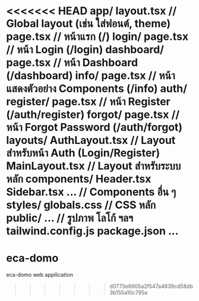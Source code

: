 <<<<<<< HEAD
app/
  layout.tsx           // Global layout (เช่น ใส่ฟอนต์, theme)
  page.tsx             // หน้าแรก (/)
  login/
    page.tsx           // หน้า Login (/login)
  dashboard/
    page.tsx           // หน้า Dashboard (/dashboard)
  info/
    page.tsx           // หน้าแสดงตัวอย่าง Components (/info)
  auth/
    register/
      page.tsx         // หน้า Register (/auth/register)
    forgot/
      page.tsx         // หน้า Forgot Password (/auth/forgot)
  layouts/
    AuthLayout.tsx     // Layout สำหรับหน้า Auth (Login/Register)
    MainLayout.tsx     // Layout สำหรับระบบหลัก
  components/
    Header.tsx
    Sidebar.tsx
    ...                // Components อื่น ๆ
  styles/
    globals.css        // CSS หลัก
public/
  ...                  // รูปภาพ โลโก้ ฯลฯ
tailwind.config.js
package.json
...
===

# eca-domo

eca-domo web appilication

>>>>>>> d0773e6905a2f547a4839cd58db3b155a10c795a
>>>>>>>
>>>>>>
>>>>>
>>>>
>>>
>>
